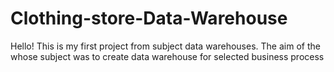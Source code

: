 # Clothing-store-Data-Warehouse
Hello! This is my first project from subject data warehouses. The aim of the whose subject was to create data warehouse for selected business process
